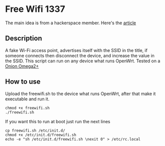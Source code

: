 # Free Wifi 1337

The main idea is from a hackerspace member.
Here's the [article](https://www.hackerspace-szeged.org/projects/freewifi/)

## Description
A fake Wi-Fi access point, advertises itself with the SSID in the title, if someone connects then disconnect the device, and increase the value in the SSID.
This script can run on any device what runs OpenWrt.
Tested on a [Onion Omega2+](https://onion.io/Omega2/)

## How to use
Upload the freewifi.sh to the device what runs OpenWrt, after that make it executable and run it.
```
chmod +x freewifi.sh
./freewifi.sh
```
If you want this to run at boot just run the next lines
```
cp freewifi.sh /etc/init.d/
chmod +x /etc/init.d/freewifi.sh
echo -e "sh /etc/init.d/freewifi.sh \nexit 0" > /etc/rc.local
```
